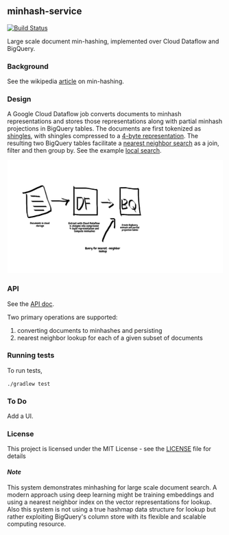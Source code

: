 minhash-service
----


[![Build Status](https://travis-ci.org/4d55397500/dataflow-minhash.svg?branch=master)](https://travis-ci.org/4d55397500/minhash-service)

Large scale document min-hashing, implemented over Cloud Dataflow and BigQuery.

### Background
See the wikipedia [article](https://en.wikipedia.org/wiki/MinHash) on min-hashing.

### Design
A Google Cloud Dataflow job converts documents to minhash representations and stores those representations along with partial minhash projections in BigQuery tables.  The documents are first tokenized as [shingles](https://github.com/4d55397500/minhash-service/blob/9d9dae3508e8859527f47f67de27fc4bc2e19f29/src/main/kotlin/MinHash.kt#L313-L318), with shingles compressed to a [4-byte representation](https://github.com/4d55397500/minhash-service/blob/9d9dae3508e8859527f47f67de27fc4bc2e19f29/src/main/kotlin/MinHash.kt#L324-L326). The resulting two BigQuery tables facilitate a [nearest neighbor search](https://github.com/4d55397500/minhash-service/blob/9d9dae3508e8859527f47f67de27fc4bc2e19f29/src/main/kotlin/LocalSearch.kt#L14-L31) as a join, filter and then group by. See the example [local search](./docs/local_search.md).


![Architecture](./minhash_architecture.png)


### API
See the [API doc](docs/api.md).

Two primary operations are supported:
 1) converting documents to minhashes and persisting
 2) nearest neighbor lookup for each of a given subset of documents


 

### Running tests
To run tests,
```
./gradlew test
```

### To Do
Add a UI.

### License

This project is licensed under the MIT License - see the [LICENSE](LICENSE) file for details


#### *Note*
This system demonstrates minhashing for large scale document search. A modern approach using deep learning might be training embeddings and using a nearest neighbor index on the vector representations for lookup. Also this system is not using a true hashmap data structure for lookup but rather exploiting BigQuery's column store with its flexible and scalable computing resource. 


